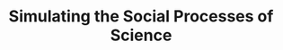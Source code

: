 ---
dateStart: 2007-04-07
dateEnd: 2007-04-11
title: "Simulating the Social Processes of Science"
venue: "Lorentz Workshop"
organizer: Andrea Scharnhorst
credit:
city: Leiden
state:
country: The Netherlands
pdfLink: 20050407-simulating-social-science.pdf
venueImages:
---